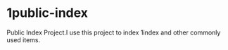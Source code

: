 # 1public-index
Public Index Project.I use this project to index 1index and other commonly used items.
